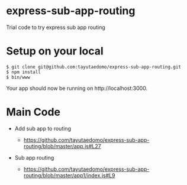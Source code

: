 # express-sub-app-routing
Trial code to try express sub app routing

# Setup on your local
```
$ git clone git@github.com:tayutaedomo/express-sub-app-routing.git
$ npm install
$ bin/www
```

Your app should now be running on http://localhost:3000.

# Main Code
- Add sub app to routing
  - https://github.com/tayutaedomo/express-sub-app-routing/blob/master/app.js#L27

- Sub app routing
  - https://github.com/tayutaedomo/express-sub-app-routing/blob/master/app1/index.js#L9


